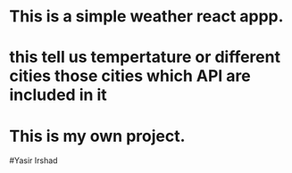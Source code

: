 # <h1> This is  a simple weather react appp. <h1>
# this tell us tempertature or different cities those cities which API are included in it
# This is my own project.
#Yasir Irshad
# 
